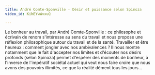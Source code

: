 ```yaml
---
title: André Comte-Sponville - Désir et puissance selon Spinoza
video_id: KihEYwWvxuQ

---
```

Le bonheur au travail, par André Comte-Sponville : ce philosophe et écrivain de renom s'intéresse au sens du travail et nous propose une réflexion philosophique autour du travail et de la santé. Travailler et être heureux : comment jongler avec nos ambivalences ? Il nous montre notamment que le fait d'accepter nos limites et d'écouter nos désirs profonds (selon Spinoza) permet d'espérer des moments de bonheur, à l'inverse de l'impératif sociétal actuel qui veut nous faire croire que nous avons des pouvoirs illimités, ce que la réalité dément tous les jours...